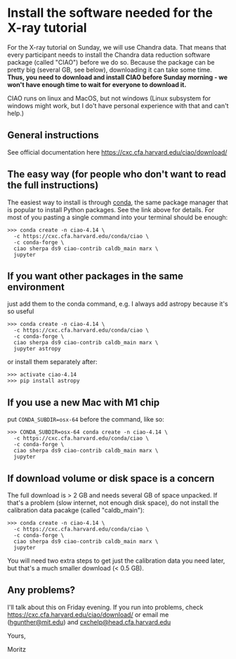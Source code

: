 # Install the software needed for the X-ray tutorial
For the X-ray tutorial on Sunday, we will use Chandra data. 
That means that every participant needs to install the Chandra data reduction software package (called "CIAO")
before we do so. Because the package can be pretty big (several GB, see below), downloading it can take some time.
**Thus, you need to download and install CIAO before Sunday morning - we won't have enough time to wait for everyone to download it.**

CIAO runs on linux and MacOS, but not windows (Linux subsystem for windows might work, but I do't have personal experience with that and can't help.)

## General instructions
See official documentation here https://cxc.cfa.harvard.edu/ciao/download/

## The easy way (for people who don't want to read the full instructions)

The easiest way to install is through [conda](https://docs.conda.io/en/latest/miniconda.html),
the same package manager that is popular to install Python packages.
See the link above for details. 
For most of you pasting a single command into your terminal should be enough:
```
>>> conda create -n ciao-4.14 \
  -c https://cxc.cfa.harvard.edu/conda/ciao \
  -c conda-forge \
  ciao sherpa ds9 ciao-contrib caldb_main marx \
  jupyter
```
  
## If you want other packages in the same environment

just add them to the conda command, e.g. I always add astropy because it's so useful
```
>>> conda create -n ciao-4.14 \
  -c https://cxc.cfa.harvard.edu/conda/ciao \
  -c conda-forge \
  ciao sherpa ds9 ciao-contrib caldb_main marx \
  jupyter astropy
```
or install them separately after:
```
>>> activate ciao-4.14
>>> pip install astropy
```
## If you use a new Mac with M1 chip

put `CONDA_SUBDIR=osx-64` before the command, like so:
```
>>> CONDA_SUBDIR=osx-64 conda create -n ciao-4.14 \
  -c https://cxc.cfa.harvard.edu/conda/ciao \
  -c conda-forge \
  ciao sherpa ds9 ciao-contrib caldb_main marx \
  jupyter
```  

## If download volume or disk space is a concern

The full download is > 2 GB and needs several GB of space unpacked. If that's a problem (slow internet, not enough disk space), do not install the calibration data pacakge (called "caldb_main"):
```
>>> conda create -n ciao-4.14 \
  -c https://cxc.cfa.harvard.edu/conda/ciao \
  -c conda-forge \
  ciao sherpa ds9 ciao-contrib caldb_main marx \
  jupyter
```
You will need two extra steps to get just the calibration data you need later, but that's a much smaller download (< 0.5 GB).

## Any problems?

I'll talk about this on Friday evening. If you run into problems,
check https://cxc.cfa.harvard.edu/ciao/download/ or email me (hgunther@mit.edu) and cxchelp@head.cfa.harvard.edu

Yours,

Moritz
